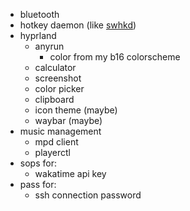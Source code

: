 - bluetooth
- hotkey daemon (like [swhkd](https://github.com/waycrate/swhkd))
- hyprland
  - anyrun
    - color from my b16 colorscheme
  - calculator
  - screenshot
  - color picker
  - clipboard
  - icon theme (maybe)
  - waybar (maybe)
- music management
  - mpd client
  - playerctl
- sops for:
  - wakatime api key
- pass for:
  - ssh connection password
